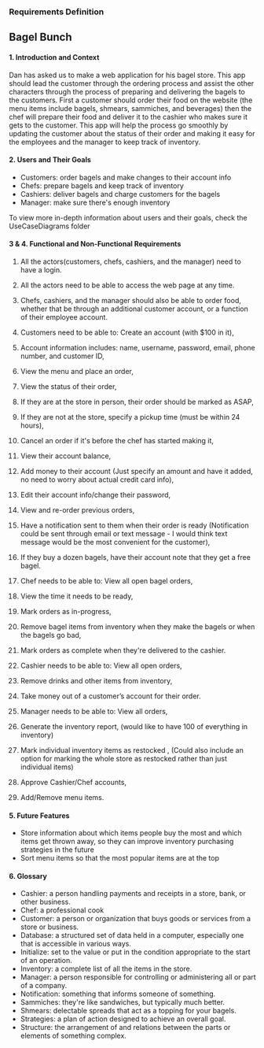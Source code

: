 ### Requirements Definition
## Bagel Bunch
#### 1. Introduction and Context
Dan has asked us to make a web application for his bagel store.
This app should lead the customer through the ordering process 
and assist the other characters through the process of preparing 
and delivering the bagels to the customers. 
First a customer should order their food on the website 
(the menu items include bagels, shmears, sammiches, and beverages)
then the chef will prepare their food and deliver it to
the cashier who makes sure it gets to the customer.
This app will help the process go smoothly by updating the 
customer about the status of their order and making it
easy for the employees and the manager to keep track of inventory.

#### 2. Users and Their Goals
- Customers: order bagels and make changes to their account info
- Chefs: prepare bagels and keep track of inventory
- Cashiers: deliver bagels and charge customers for the bagels
- Manager: make sure there's enough inventory

To view more in-depth information about users and their goals, 
check the UseCaseDiagrams folder

#### 3 & 4. Functional and Non-Functional Requirements
1. All the actors(customers, chefs, cashiers, and the manager) need to have a login.
2. All the actors need to be able to access the web page at any time.
3. Chefs, cashiers, and the manager should also be able to order food, 
whether that be through an additional customer account, or a function of their employee account.

4. Customers need to be able to: Create an account (with $100 in it),
5. Account information includes: name, username, password, email, phone number, and customer ID,
6. View the menu and place an order,
7. View the status of their order,
8. If they are at the store in person, their order should be marked as ASAP,
9. If they are not at the store, specify a pickup time (must be within 24 hours),
10. Cancel an order if it's before the chef has started making it,
11. View their account balance,
12. Add money to their account (Just specify an amount and have it added, no need to worry about actual credit card info),
13. Edit their account info/change their password,
14. View and re-order previous orders,
15. Have a notification sent to them when their order is ready
(Notification could be sent through email or text message - 
I would think text message would be the most convenient for the customer),
16. If they buy a dozen bagels, have their account note that they get a free bagel.

17. Chef needs to be able to: View all open bagel orders,
18. View the time it needs to be ready,
19. Mark orders as in-progress,
20. Remove bagel items from inventory when they make the bagels or when the bagels go bad,
21. Mark orders as complete when they're delivered to the cashier.

22. Cashier needs to be able to: View all open orders,
23. Remove drinks and other items from inventory,
24. Take money out of a customer’s account for their order.

25. Manager needs to be able to: View all orders,
26. Generate the inventory report,
(would like to have 100 of everything in inventory)
27. Mark individual inventory items as restocked ,
(Could also include an option for marking the whole store as restocked rather than just individual items)
28. Approve Cashier/Chef accounts,
29. Add/Remove menu items.

#### 5. Future Features
- Store information about which items people buy the most and which items get thrown away, 
so they can improve inventory purchasing strategies in the future
- Sort menu items so that the most popular items are at the top

#### 6. Glossary
- Cashier: a person handling payments and receipts in a store, bank, or other business.
- Chef: a professional cook
- Customer: a person or organization that buys goods or services from a store or business.
- Database: a structured set of data held in a computer, especially one that is accessible in various ways.
- Initialize: set to the value or put in the condition appropriate to the start of an operation.
- Inventory: a complete list of all the items in the store.
- Manager: a person responsible for controlling or administering all or part of a company.
- Notification: something that informs someone of something.
- Sammiches: they're like sandwiches, but typically much better.
- Shmears: delectable spreads that act as a topping for your bagels.
- Strategies: a plan of action designed to achieve an overall goal.
- Structure: the arrangement of and relations between the parts or elements of something complex.
